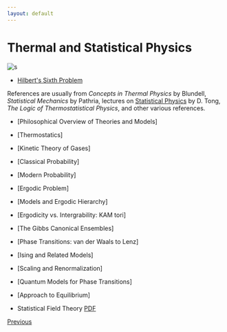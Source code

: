 ```yaml
---
layout: default
---
```


# Thermal and Statistical Physics

![s](https://upload.wikimedia.org/wikipedia/commons/b/be/StairsOfReduction.png)

- [Hilbert's Sixth Problem](https://en.wikipedia.org/wiki/Hilbert%27s_sixth_problem)


References are usually from *Concepts in Thermal Physics* by Blundell, *Statistical Mechanics* by Pathria, lectures on [Statistical Physics](https://www.damtp.cam.ac.uk/user/tong/statphys.html) by D. Tong, *The Logic of Thermostatistical Physics*, and other various references.

- [Philosophical Overview of Theories and Models]
- [Thermostatics]
- [Kinetic Theory of Gases]
- [Classical Probability]
- [Modern Probability]
- [Ergodic Problem]
- [Models and Ergodic Hierarchy]
- [Ergodicity vs. Intergrability: KAM tori]
- [The Gibbs Canonical Ensembles]
- [Phase Transitions: van der Waals to Lenz]
- [Ising and Related Models]
- [Scaling and Renormalization]
- [Quantum Models for Phase Transitions]
- [Approach to Equilibrium]


- Statistical Field Theory [PDF](https://www.damtp.cam.ac.uk/user/tong/sft.html)


<div class="pagination">
  <a href="{{ '/Phys/Phys_content.html' | relative_url }}" class="prev-button">Previous</a>
</div>